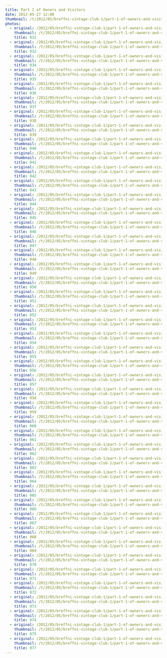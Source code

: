 ```yaml
---
title: Part 1 of Owners and Visitors
date: 2012-05-27 12:00
thumbnail: /t/2012/05/breffni-vintage-club-1/part-1-of-owners-and-visitors/031.jpg
photos:
  - original: /2012/05/breffni-vintage-club-1/part-1-of-owners-and-visitors/031.jpg
    thumbnail: /t/2012/05/breffni-vintage-club-1/part-1-of-owners-and-visitors/031.jpg
    title: 031
  - original: /2012/05/breffni-vintage-club-1/part-1-of-owners-and-visitors/032.jpg
    thumbnail: /t/2012/05/breffni-vintage-club-1/part-1-of-owners-and-visitors/032.jpg
    title: 032
  - original: /2012/05/breffni-vintage-club-1/part-1-of-owners-and-visitors/034.jpg
    thumbnail: /t/2012/05/breffni-vintage-club-1/part-1-of-owners-and-visitors/034.jpg
    title: 034
  - original: /2012/05/breffni-vintage-club-1/part-1-of-owners-and-visitors/035.jpg
    thumbnail: /t/2012/05/breffni-vintage-club-1/part-1-of-owners-and-visitors/035.jpg
    title: 035
  - original: /2012/05/breffni-vintage-club-1/part-1-of-owners-and-visitors/036.jpg
    thumbnail: /t/2012/05/breffni-vintage-club-1/part-1-of-owners-and-visitors/036.jpg
    title: 036
  - original: /2012/05/breffni-vintage-club-1/part-1-of-owners-and-visitors/037.jpg
    thumbnail: /t/2012/05/breffni-vintage-club-1/part-1-of-owners-and-visitors/037.jpg
    title: 037
  - original: /2012/05/breffni-vintage-club-1/part-1-of-owners-and-visitors/038.jpg
    thumbnail: /t/2012/05/breffni-vintage-club-1/part-1-of-owners-and-visitors/038.jpg
    title: 038
  - original: /2012/05/breffni-vintage-club-1/part-1-of-owners-and-visitors/039.jpg
    thumbnail: /t/2012/05/breffni-vintage-club-1/part-1-of-owners-and-visitors/039.jpg
    title: 039
  - original: /2012/05/breffni-vintage-club-1/part-1-of-owners-and-visitors/040.jpg
    thumbnail: /t/2012/05/breffni-vintage-club-1/part-1-of-owners-and-visitors/040.jpg
    title: 040
  - original: /2012/05/breffni-vintage-club-1/part-1-of-owners-and-visitors/041.jpg
    thumbnail: /t/2012/05/breffni-vintage-club-1/part-1-of-owners-and-visitors/041.jpg
    title: 041
  - original: /2012/05/breffni-vintage-club-1/part-1-of-owners-and-visitors/042.jpg
    thumbnail: /t/2012/05/breffni-vintage-club-1/part-1-of-owners-and-visitors/042.jpg
    title: 042
  - original: /2012/05/breffni-vintage-club-1/part-1-of-owners-and-visitors/043.jpg
    thumbnail: /t/2012/05/breffni-vintage-club-1/part-1-of-owners-and-visitors/043.jpg
    title: 043
  - original: /2012/05/breffni-vintage-club-1/part-1-of-owners-and-visitors/044.jpg
    thumbnail: /t/2012/05/breffni-vintage-club-1/part-1-of-owners-and-visitors/044.jpg
    title: 044
  - original: /2012/05/breffni-vintage-club-1/part-1-of-owners-and-visitors/045.jpg
    thumbnail: /t/2012/05/breffni-vintage-club-1/part-1-of-owners-and-visitors/045.jpg
    title: 045
  - original: /2012/05/breffni-vintage-club-1/part-1-of-owners-and-visitors/046.jpg
    thumbnail: /t/2012/05/breffni-vintage-club-1/part-1-of-owners-and-visitors/046.jpg
    title: 046
  - original: /2012/05/breffni-vintage-club-1/part-1-of-owners-and-visitors/047.jpg
    thumbnail: /t/2012/05/breffni-vintage-club-1/part-1-of-owners-and-visitors/047.jpg
    title: 047
  - original: /2012/05/breffni-vintage-club-1/part-1-of-owners-and-visitors/048.jpg
    thumbnail: /t/2012/05/breffni-vintage-club-1/part-1-of-owners-and-visitors/048.jpg
    title: 048
  - original: /2012/05/breffni-vintage-club-1/part-1-of-owners-and-visitors/049.jpg
    thumbnail: /t/2012/05/breffni-vintage-club-1/part-1-of-owners-and-visitors/049.jpg
    title: 049
  - original: /2012/05/breffni-vintage-club-1/part-1-of-owners-and-visitors/050.jpg
    thumbnail: /t/2012/05/breffni-vintage-club-1/part-1-of-owners-and-visitors/050.jpg
    title: 050
  - original: /2012/05/breffni-vintage-club-1/part-1-of-owners-and-visitors/051.jpg
    thumbnail: /t/2012/05/breffni-vintage-club-1/part-1-of-owners-and-visitors/051.jpg
    title: 051
  - original: /2012/05/breffni-vintage-club-1/part-1-of-owners-and-visitors/052.jpg
    thumbnail: /t/2012/05/breffni-vintage-club-1/part-1-of-owners-and-visitors/052.jpg
    title: 052
  - original: /2012/05/breffni-vintage-club-1/part-1-of-owners-and-visitors/053.jpg
    thumbnail: /t/2012/05/breffni-vintage-club-1/part-1-of-owners-and-visitors/053.jpg
    title: 053
  - original: /2012/05/breffni-vintage-club-1/part-1-of-owners-and-visitors/054.jpg
    thumbnail: /t/2012/05/breffni-vintage-club-1/part-1-of-owners-and-visitors/054.jpg
    title: 054
  - original: /2012/05/breffni-vintage-club-1/part-1-of-owners-and-visitors/055.jpg
    thumbnail: /t/2012/05/breffni-vintage-club-1/part-1-of-owners-and-visitors/055.jpg
    title: 055
  - original: /2012/05/breffni-vintage-club-1/part-1-of-owners-and-visitors/056.jpg
    thumbnail: /t/2012/05/breffni-vintage-club-1/part-1-of-owners-and-visitors/056.jpg
    title: 056
  - original: /2012/05/breffni-vintage-club-1/part-1-of-owners-and-visitors/057.jpg
    thumbnail: /t/2012/05/breffni-vintage-club-1/part-1-of-owners-and-visitors/057.jpg
    title: 057
  - original: /2012/05/breffni-vintage-club-1/part-1-of-owners-and-visitors/058.jpg
    thumbnail: /t/2012/05/breffni-vintage-club-1/part-1-of-owners-and-visitors/058.jpg
    title: 058
  - original: /2012/05/breffni-vintage-club-1/part-1-of-owners-and-visitors/059.jpg
    thumbnail: /t/2012/05/breffni-vintage-club-1/part-1-of-owners-and-visitors/059.jpg
    title: 059
  - original: /2012/05/breffni-vintage-club-1/part-1-of-owners-and-visitors/060.jpg
    thumbnail: /t/2012/05/breffni-vintage-club-1/part-1-of-owners-and-visitors/060.jpg
    title: 060
  - original: /2012/05/breffni-vintage-club-1/part-1-of-owners-and-visitors/061.jpg
    thumbnail: /t/2012/05/breffni-vintage-club-1/part-1-of-owners-and-visitors/061.jpg
    title: 061
  - original: /2012/05/breffni-vintage-club-1/part-1-of-owners-and-visitors/062.jpg
    thumbnail: /t/2012/05/breffni-vintage-club-1/part-1-of-owners-and-visitors/062.jpg
    title: 062
  - original: /2012/05/breffni-vintage-club-1/part-1-of-owners-and-visitors/063.jpg
    thumbnail: /t/2012/05/breffni-vintage-club-1/part-1-of-owners-and-visitors/063.jpg
    title: 063
  - original: /2012/05/breffni-vintage-club-1/part-1-of-owners-and-visitors/064.jpg
    thumbnail: /t/2012/05/breffni-vintage-club-1/part-1-of-owners-and-visitors/064.jpg
    title: 064
  - original: /2012/05/breffni-vintage-club-1/part-1-of-owners-and-visitors/065.jpg
    thumbnail: /t/2012/05/breffni-vintage-club-1/part-1-of-owners-and-visitors/065.jpg
    title: 065
  - original: /2012/05/breffni-vintage-club-1/part-1-of-owners-and-visitors/066.jpg
    thumbnail: /t/2012/05/breffni-vintage-club-1/part-1-of-owners-and-visitors/066.jpg
    title: 066
  - original: /2012/05/breffni-vintage-club-1/part-1-of-owners-and-visitors/067.jpg
    thumbnail: /t/2012/05/breffni-vintage-club-1/part-1-of-owners-and-visitors/067.jpg
    title: 067
  - original: /2012/05/breffni-vintage-club-1/part-1-of-owners-and-visitors/068.jpg
    thumbnail: /t/2012/05/breffni-vintage-club-1/part-1-of-owners-and-visitors/068.jpg
    title: 068
  - original: /2012/05/breffni-vintage-club-1/part-1-of-owners-and-visitors/069.jpg
    thumbnail: /t/2012/05/breffni-vintage-club-1/part-1-of-owners-and-visitors/069.jpg
    title: 069
  - original: /2012/05/breffni-vintage-club-1/part-1-of-owners-and-visitors/070.jpg
    thumbnail: /t/2012/05/breffni-vintage-club-1/part-1-of-owners-and-visitors/070.jpg
    title: 070
  - original: /2012/05/breffni-vintage-club-1/part-1-of-owners-and-visitors/071.jpg
    thumbnail: /t/2012/05/breffni-vintage-club-1/part-1-of-owners-and-visitors/071.jpg
    title: 071
  - original: /2012/05/breffni-vintage-club-1/part-1-of-owners-and-visitors/072.jpg
    thumbnail: /t/2012/05/breffni-vintage-club-1/part-1-of-owners-and-visitors/072.jpg
    title: 072
  - original: /2012/05/breffni-vintage-club-1/part-1-of-owners-and-visitors/073.jpg
    thumbnail: /t/2012/05/breffni-vintage-club-1/part-1-of-owners-and-visitors/073.jpg
    title: 073
  - original: /2012/05/breffni-vintage-club-1/part-1-of-owners-and-visitors/074.jpg
    thumbnail: /t/2012/05/breffni-vintage-club-1/part-1-of-owners-and-visitors/074.jpg
    title: 074
  - original: /2012/05/breffni-vintage-club-1/part-1-of-owners-and-visitors/075.jpg
    thumbnail: /t/2012/05/breffni-vintage-club-1/part-1-of-owners-and-visitors/075.jpg
    title: 075
  - original: /2012/05/breffni-vintage-club-1/part-1-of-owners-and-visitors/077.jpg
    thumbnail: /t/2012/05/breffni-vintage-club-1/part-1-of-owners-and-visitors/077.jpg
    title: 077
---
```

